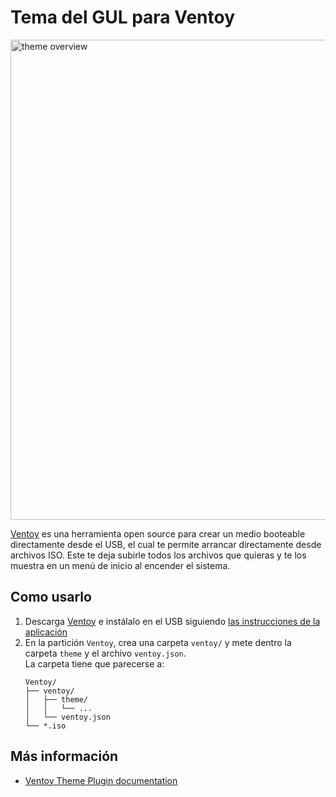 # Tema del GUL para Ventoy

<img width="1024" height="768" alt="theme overview" src="https://github.com/user-attachments/assets/ee035d5f-32df-4585-9be3-96a9ba788fe2" />

[Ventoy](https://www.ventoy.net/) es una herramienta open source para crear un medio booteable
directamente desde el USB, el cual te permite arrancar directamente desde archivos
ISO. Este te deja subirle todos los archivos que quieras y te los muestra en
un menú de inicio al encender el sistema.

## Como usarlo
1. Descarga [Ventoy](https://www.ventoy.net/en/download.html) e instálalo en el USB siguiendo
   [las instrucciones de la aplicación](https://www.ventoy.net/en/doc_start.html)
3. En la partición `Ventoy`, crea una carpeta `ventoy/` y mete dentro la carpeta `theme` y el archivo `ventoy.json`.  
   La carpeta tiene que parecerse a:  
    ```
    Ventoy/
    ├── ventoy/
    │   ├── theme/
    │   │   └── ...
    │   └── ventoy.json
    └── *.iso
    ```


## Más información
- [Ventoy Theme Plugin documentation](https://www.ventoy.net/en/plugin_theme.html)
